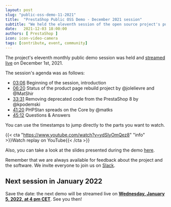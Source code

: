 ```yaml
---
layout: post
slug: "public-oss-demo-11-2021"
title:  "PrestaShop Public OSS Demo - December 2021 session"
subtitle: "We held the eleventh session of the open source project's public demo"
date:   2021-12-03 18:00:00
authors: [ PrestaShop ]
icon: icon-video-camera
tags: [contribute, event, community]
---
```


The project's eleventh monthly public demo session was held and [streamed live](https://www.youtube.com/watch?v=ydSIyOmQez8) on December 1st, 2021.

The session's agenda was as follows:

- [03:06](https://youtu.be/ydSIyOmQez8?t=186) Beginning of the session, introduction
- [06:20](https://youtu.be/ydSIyOmQez8?t=380) Status of the product page rebuild project by @jolelievre and @MatShir
- [33:31](https://youtu.be/ydSIyOmQez8?t=2011) Removing deprecated code from the PrestaShop 8 by @kpodemski
- [41:20](https://youtu.be/ydSIyOmQez8?t=2480) PHPStan spreads on the Core by @matks
- [45:12](https://youtu.be/ydSIyOmQez8?t=2712) Questions & Answers


You can use the timestamps to jump directly to the parts you want to watch.

{{< cta "https://www.youtube.com/watch?v=ydSIyOmQez8" "info" >}}Watch replay on YouTube{{< /cta >}}

Also, you can take a look at the slides presented during the demo [here](https://docs.google.com/presentation/d/1gPkjQw0QDr8Q7Rj0-jX7JVuyLYebseVbtuCV9zm__XQ/edit?usp=sharing).

Remember that we are always available for feedback about the project and the software. We invite everyone to join us on [Slack](https://www.prestashop-project.org/slack/).

## Next session in January 2022

Save the date: the next demo will be streamed live on [**Wednesday, January 5, 2022, at 4 pm CET**](https://www.youtube.com/watch?v=xgK_wPudibQ). See you then!
